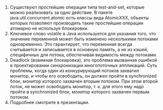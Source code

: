 <ol>
<li> Существуют простейшие операции типа test-and-set, которые можно реализовать за одно действие. В пакете java.util.concurrent.atomic есть классы вида AtomicXXX, объекты которых позволяют производить такие простейшие операции атомарно не используя блокировки.
</li>
<li> Ключевое слово volatile в Java используется для указания того, что значение переменной может быть изменено несколькими потоками одновременно. Это гарантирует, что переменная всегда считывается и записывается в основную память, а не из кэшей, специфичных для потока, обеспечивая видимость между потоками.
</li>
<li> Deadlock (взаимная блокировка), это проблема вызванная ошибкой в проектировании синхронизации многопоточных аппликаций. Суть проблемы, когда один из конкурирующий потоков захватил монитор, и чтобы его освободить, он должен пройти в synchronized блок, монитор которого захвачен вторым потоком. При этом второй поток, не может освободить монитор, т. к. для этого ему надо пройти в synchronized блок, монитор которого захвачен первым потоком.
</li>
<li> Подробнее смотрите в презентации.
</li>
</ol>